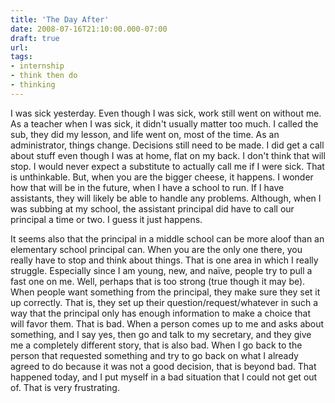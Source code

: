 ```yaml
---
title: 'The Day After'
date: 2008-07-16T21:10:00.000-07:00
draft: true
url: 
tags: 
- internship
- think then do
- thinking
---
```


I was sick yesterday. Even though I was sick, work still went on without me. As a teacher when I was sick, it didn't usually matter too much. I called the sub, they did my lesson, and life went on, most of the time. As an administrator, things change. Decisions still need to be made. I did get a call about stuff even though I was at home, flat on my back. I don't think that will stop. I would never expect a substitute to actually call me if I were sick. That is unthinkable. But, when you are the bigger cheese, it happens. I wonder how that will be in the future, when I have a school to run. If I have assistants, they will likely be able to handle any problems. Although, when I was subbing at my school, the assistant principal did have to call our principal a time or two. I guess it just happens.  
  
It seems also that the principal in a middle school can be more aloof than an elementary school principal can. When you are the only one there, you really have to stop and think about things. That is one area in which I really struggle. Especially since I am young, new, and naïve, people try to pull a fast one on me. Well, perhaps that is too strong (true though it may be). When people want something from the principal, they make sure they set it up correctly. That is, they set up their question/request/whatever in such a way that the principal only has enough information to make a choice that will favor them. That is bad. When a person comes up to me and asks about something, and I say yes, then go and talk to my secretary, and they give me a completely different story, that is also bad. When I go back to the person that requested something and try to go back on what I already agreed to do because it was not a good decision, that is beyond bad. That happened today, and I put myself in a bad situation that I could not get out of. That is very frustrating.